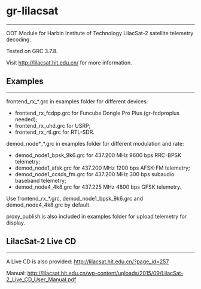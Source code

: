 # gr-lilacsat
---------------------------------------
OOT Module for Harbin Institute of Technology LilacSat-2 satellite telemetry decoding.

Tested on GRC 3.7.8.

Visit http://lilacsat.hit.edu.cn/ for more information.

## Examples
---------------------------------------
frontend_rx_\*.grc in examples folder for different devices:
* frontend_rx_fcdpp.grc for Funcube Dongle Pro Plus (gr-fcdproplus needed);
* frontend_rx_uhd.grc for USRP;
* frontend_rx_rtl.grc for RTL-SDR.

demod_node\*_\*.grc in examples folder for different modulation and rate:
* demod_node1_bpsk_9k6.grc for 437.200 MHz 9600 bps RRC-BPSK telemetry;
* demod_node1_afsk.grc for 437.200 MHz 1200 bps AFSK-FM telemetry;
* demod_node1_ccsds_fm.grc for 437.200 MHz 300 bps subaudio baseband telemetry;
* demod_node4_4k8.grc for 437.225 MHz 4800 bps GFSK telemetry.
 
Use frontend_rx_\*.grc, demod_node1_bpsk_9k6.grc and demod_node4_4k8.grc by default.

proxy_publish is also included in examples folder for upload telemetry for display.

## LilacSat-2 Live CD
---------------------------------------
A Live CD is also provided: http://lilacsat.hit.edu.cn/?page_id=257

Manual: http://lilacsat.hit.edu.cn/wp-content/uploads/2015/09/LilacSat-2_Live_CD_User_Manual.pdf

